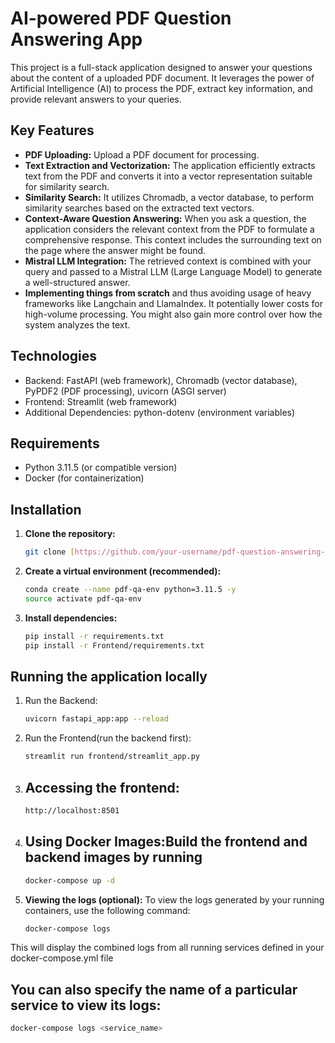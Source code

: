 # AI-powered PDF Question Answering App

This project is a full-stack application designed to answer your questions about the content of a uploaded PDF document. It leverages the power of Artificial Intelligence (AI) to process the PDF, extract key information, and provide relevant answers to your queries.

## Key Features

- **PDF Uploading:** Upload a PDF document for processing.
- **Text Extraction and Vectorization:** The application efficiently extracts text from the PDF and converts it into a vector representation suitable for similarity search.
- **Similarity Search:** It utilizes Chromadb, a vector database, to perform similarity searches based on the extracted text vectors.
- **Context-Aware Question Answering:** When you ask a question, the application considers the relevant context from the PDF to formulate a comprehensive response. This context includes the surrounding text on the page where the answer might be found.
- **Mistral LLM Integration:** The retrieved context is combined with your query and passed to a Mistral LLM (Large Language Model) to generate a well-structured answer.
- **Implementing things from scratch** and thus avoiding usage of heavy frameworks like Langchain and LlamaIndex. It potentially lower costs for high-volume processing. You might also gain more control over how the system analyzes the text.
## Technologies

- Backend: FastAPI (web framework), Chromadb (vector database), PyPDF2 (PDF processing), uvicorn (ASGI server)
- Frontend: Streamlit (web framework)
- Additional Dependencies: python-dotenv (environment variables)

## Requirements

- Python 3.11.5 (or compatible version)
- Docker (for containerization)

## Installation

1. **Clone the repository:**

   ```bash
   git clone [https://github.com/your-username/pdf-question-answering-app.git](https://github.com/UTPAL14641/Qna_chatbot_pdf_without_langchain.git)

2. **Create a virtual environment (recommended):**
   ```Bash
   conda create --name pdf-qa-env python=3.11.5 -y
   source activate pdf-qa-env
3. **Install dependencies:**
   ```Bash
   pip install -r requirements.txt
   pip install -r Frontend/requirements.txt

## Running the application locally
1. Run the Backend:
   ```Bash
   uvicorn fastapi_app:app --reload
2. Run the Frontend(run the backend first):
   ```Bash
   streamlit run frontend/streamlit_app.py
3. ## Accessing the frontend:
   ```Bash
   http://localhost:8501
4. ## Using Docker Images:**Build the frontend and backend images by running**
   ```Bash
   docker-compose up -d
5. **Viewing the logs (optional):** To view the logs generated by your running containers, use the following command:
   ```Bash
   docker-compose logs
This will display the combined logs from all running services defined in your docker-compose.yml file
## You can also specify the name of a particular service to view its logs:
  ```Bash
docker-compose logs <service_name>

  
